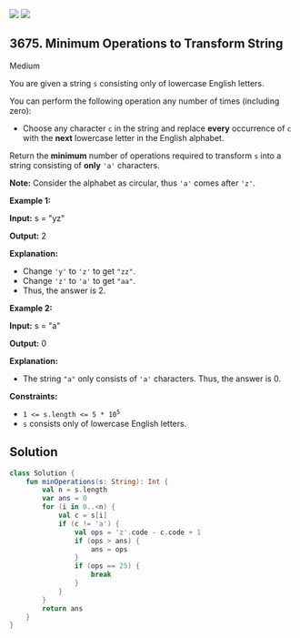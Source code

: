 [![](https://img.shields.io/github/stars/javadev/LeetCode-in-Kotlin?label=Stars&style=flat-square)](https://github.com/javadev/LeetCode-in-Kotlin)
[![](https://img.shields.io/github/forks/javadev/LeetCode-in-Kotlin?label=Fork%20me%20on%20GitHub%20&style=flat-square)](https://github.com/javadev/LeetCode-in-Kotlin/fork)

## 3675\. Minimum Operations to Transform String

Medium

You are given a string `s` consisting only of lowercase English letters.

You can perform the following operation any number of times (including zero):

*   Choose any character `c` in the string and replace **every** occurrence of `c` with the **next** lowercase letter in the English alphabet.


Return the **minimum** number of operations required to transform `s` into a string consisting of **only** `'a'` characters.

**Note:** Consider the alphabet as circular, thus `'a'` comes after `'z'`.

**Example 1:**

**Input:** s = "yz"

**Output:** 2

**Explanation:**

*   Change `'y'` to `'z'` to get `"zz"`.
*   Change `'z'` to `'a'` to get `"aa"`.
*   Thus, the answer is 2.

**Example 2:**

**Input:** s = "a"

**Output:** 0

**Explanation:**

*   The string `"a"` only consists of `'a'` characters. Thus, the answer is 0.

**Constraints:**

*   <code>1 <= s.length <= 5 * 10<sup>5</sup></code>
*   `s` consists only of lowercase English letters.

## Solution

```kotlin
class Solution {
    fun minOperations(s: String): Int {
        val n = s.length
        var ans = 0
        for (i in 0..<n) {
            val c = s[i]
            if (c != 'a') {
                val ops = 'z'.code - c.code + 1
                if (ops > ans) {
                    ans = ops
                }
                if (ops == 25) {
                    break
                }
            }
        }
        return ans
    }
}
```